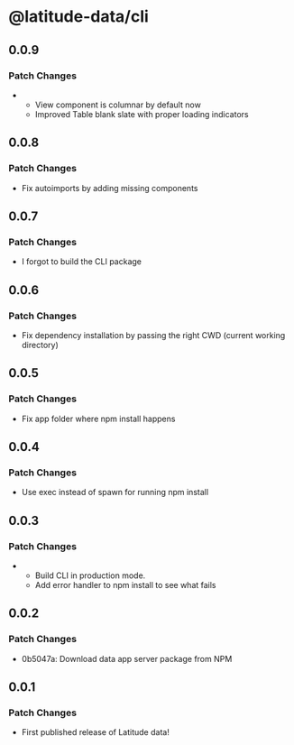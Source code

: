 # @latitude-data/cli

## 0.0.9

### Patch Changes

- - View component is columnar by default now
  - Improved Table blank slate with proper loading indicators

## 0.0.8

### Patch Changes

- Fix autoimports by adding missing components

## 0.0.7

### Patch Changes

- I forgot to build the CLI package

## 0.0.6

### Patch Changes

- Fix dependency installation by passing the right CWD (current working directory)

## 0.0.5

### Patch Changes

- Fix app folder where npm install happens

## 0.0.4

### Patch Changes

- Use exec instead of spawn for running npm install

## 0.0.3

### Patch Changes

- - Build CLI in production mode.
  - Add error handler to npm install to see what fails

## 0.0.2

### Patch Changes

- 0b5047a: Download data app server package from NPM

## 0.0.1

### Patch Changes

- First published release of Latitude data!
